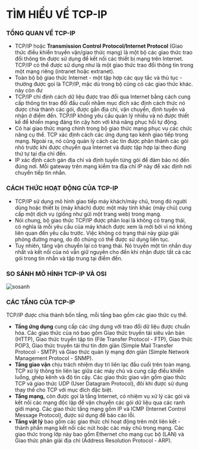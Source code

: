 
# TÌM HIỂU VỀ TCP-IP 
### TỔNG QUAN VỀ TCP-IP
- TCP/IP hoặc **Transmission Control Protocol/Internet Protocol** (Giao thức điều khiển truyền vận/giao thức mạng) là một bộ các giao thức trao đổi thông tin được sử dụng để kết nối các thiết bị mạng trên Internet. TCP/IP có thể được sử dụng như là một giao thức trao đổi thông tin trong một mạng riêng (intranet hoặc extranet).
- Toàn bộ bộ giao thức Internet - một tập hợp các quy tắc và thủ tục - thường được gọi là TCP/IP, mặc dù trong bộ cũng có các giao thức khác. này còn đư
- TCP/IP chỉ định cách dữ liệu được trao đổi qua Internet bằng cách cung cấp thông tin trao đổi đầu cuối nhằm mục đích xác định cách thức nó được chia thành các gói, được gắn địa chỉ, vận chuyển, định tuyến và nhận ở điểm đến. TCP/IP không yêu cầu quản lý nhiều và nó được thiết kế để khiến mạng đáng tin cậy hơn với khả năng phục hồi tự động. 
- Có hai giao thức mạng chính trong bộ giao thức mạng phục vụ các chức năng cụ thể. TCP xác định cách các ứng dụng tạo kênh giao tiếp trong mạng. Ngoài ra, nó cũng quản lý cách các tin được phân thành các gói nhỏ trước khi được chuyển qua Internet và được tập hợp lại theo đúng thứ tự tại địa chỉ đến.
- IP xác định cách gán địa chỉ và định tuyến từng gói để đảm bảo nó đến đúng nơi. Mỗi gateway trên mạng kiểm tra địa chỉ IP này để xác định nơi chuyển tiếp tin nhắn.

### CÁCH THỨC HOẠT ĐỘNG CỦA TCP-IP
- TCP/IP sử dụng mô hình giao tiếp máy khách/máy chủ, trong đó người dùng hoặc thiết bị (máy khách) được một máy tính khác (máy chủ) cung cấp một dịch vụ (giống như gửi một trang web) trong mạng.
- Nói chung, bộ giao thức TCP/IP được phân loại là không có trạng thái, có nghĩa là mỗi yêu cầu của máy khách được xem là mới bởi vì nó không liên quan đến yêu cầu trước. Việc không có trạng thái này giúp giải phóng đường mạng, do đó chúng có thể được sử dụng liên tục.
- Tuy nhiên, tầng vận chuyển lại có trạng thái. Nó truyền một tin nhắn duy nhất và kết nối của nó vẫn giữ nguyên cho đến khi nhận được tất cả các gói trong tin nhắn và tập trung tại điểm đến.

### SO SÁNH MÔ HÌNH TCP-IP VÀ OSI 

![sosanh](https://st.quantrimang.com/photos/image/2018/08/30/giao-thuc-tcp-ip-1.jpg)

### CÁC TẦNG CỦA TCP-IP 
TCP/IP được chia thành bốn tầng, mỗi tầng bao gồm các giao thức cụ thể.
- **Tầng ứng dụng** cung cấp các ứng dụng với trao đổi dữ liệu được chuẩn hóa. Các giao thức của nó bao gồm Giao thức truyền tải siêu văn bản (HTTP), Giao thức truyền tập tin (File Transfer Protocol - FTP), Giao thức POP3, Giao thức truyền tải thư tín đơn giản (Simple Mail Transfer Protocol - SMTP) và Giao thức quản lý mạng đơn giản (Simple Network Management Protocol - SNMP).
- **Tầng giao vận** chịu trách nhiệm duy trì liên lạc đầu cuối trên toàn mạng. TCP xử lý thông tin liên lạc giữa các máy chủ và cung cấp điều khiển luồng, ghép kênh và độ tin cậy. Các giao thức giao vận gồm giao thức TCP và giao thức UDP (User Datagram Protocol), đôi khi được sử dụng thay thế cho TCP với mục đích đặc biệt.
- **Tầng mạng,** còn được gọi là tầng Internet, có nhiệm vụ xử lý các gói và kết nối các mạng độc lập để vận chuyển các gói dữ liệu qua các ranh giới mạng. Các giao thức tầng mạng gồm IP và ICMP (Internet Control Message Protocol), được sử dụng để báo cáo lỗi. 
- **Tầng vật lý** bao gồm các giao thức chỉ hoạt động trên một liên kết - thành phần mạng kết nối các nút hoặc các máy chủ trong mạng. Các giao thức trong lớp này bao gồm Ethernet cho mạng cục bộ (LAN) và Giao thức phân giải địa chỉ (Address Resolution Protocol - ARP).
